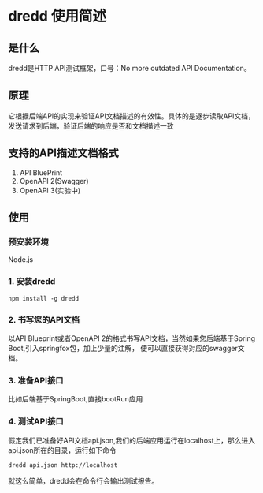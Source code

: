 # dredd 使用简述
## 是什么
dredd是HTTP API测试框架，口号：No more outdated API Documentation。
## 原理
它根据后端API的实现来验证API文档描述的有效性。具体的是逐步读取API文档，发送请求到后端，验证后端的响应是否和文档描述一致
## 支持的API描述文档格式
1. API BluePrint
2. OpenAPI 2(Swagger)
3. OpenAPI 3(实验中)
## 使用
### 预安装环境
Node.js
### 1. 安装dredd
```shell
npm install -g dredd
```
### 2. 书写您的API文档
以API Blueprint或者OpenAPI 2的格式书写API文档，当然如果您后端基于Spring Boot,引入springfox包，加上少量的注解，
便可以直接获得对应的swagger文档。
### 3. 准备API接口
比如后端基于SpringBoot,直接bootRun应用
### 4. 测试API接口
假定我们已准备好API文档api.json,我们的后端应用运行在localhost上，那么进入api.json所在的目录，运行如下命令
```shell
dredd api.json http://localhost 
```
就这么简单，dredd会在命令行会输出测试报告。
